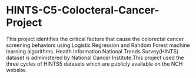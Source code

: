 # HINTS-C5-Colocteral-Cancer-Project
This project identifies the critical factors that cause the colorectal cancer screening behaviors using Logistic Regression and Random Forest machine learning algorithms. Health Information National Trends Survey(HINTS) dataset is administered  by National Cancer Institute.This project used the three cycles of HINTS5 datasets which are publicly available on the NCH website. 
